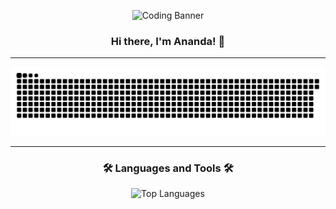 <p align="center">
  <img src="https://media.giphy.com/media/v1.Y2lkPTc5MGI3NjExejZmMmtzNzhxaHptYTFmcXJ4MmFwMGZqdWlxaDB1aHN4N3UzbDJ4cyZlcD12MV9pbnRlcm5hbF9naWZfYnlfaWQmY3Q9Zw/qgQUggAC3Pfv687qPC/giphy.gif" alt="Coding Banner" width="600"/>
</p>

<h3 align="center">Hi there, I'm Ananda! 👋</h3>

---

<p align="center">
  <img src="https://raw.githubusercontent.com/MDAnandaB35/MDAnandaB35/output/github-snake-dark.svg" alt="Snake animation"/>
</p>

---

<h3 align="center">🛠️ Languages and Tools 🛠️</h3>
<p align="center">
  <img src="https://github-readme-stats.vercel.app/api/top-langs/?username=MDAnandaB35&layout=compact&langs_count=8&theme=tokyonight&hide_border=true" alt="Top Languages"/>
</p>
